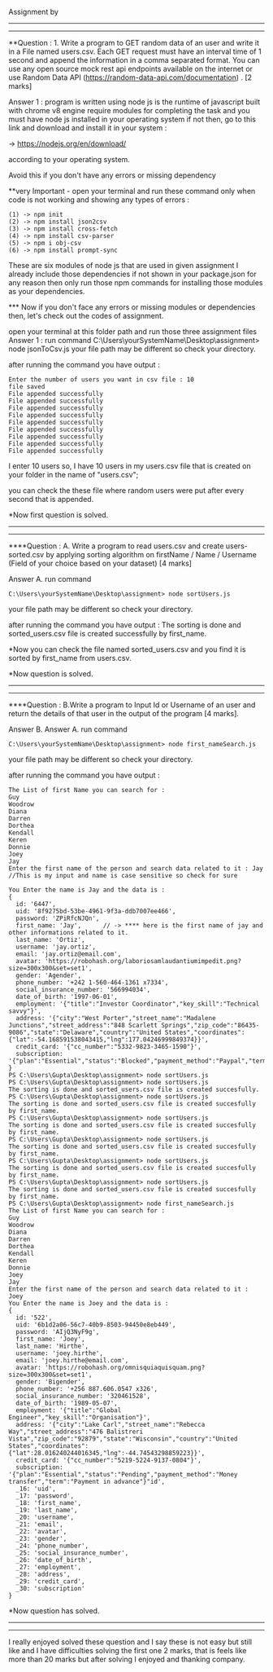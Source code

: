 Assignment by 

*********************************************************************************************************************************************
*********************************************************************************************************************************************

**Question : 1. Write a program to GET random data of an user and write it in a File named
users.csv. Each GET request must have an interval time of 1 second and append the
information in a comma separated format. You can use any open source mock rest
 api endpoints available on the internet or use Random Data API
 (https://random-data-api.com/documentation) . [2 marks]


Answer 1 : 
program is written using node js is the runtime of javascript built with chrome v8 engine
require modules for completing the task and you must have node js installed in your 
operating system if not then, go to this link and download and install it in your system : 

-> https://nodejs.org/en/download/    

according to your operating system.


Avoid this if you don't have any errors or missing dependency

**very Important - open your terminal and run these command only when code is not working 
and showing any types of errors :

    (1) -> npm init
    (2) -> npm install json2csv
    (3) -> npm install cross-fetch
    (4) -> npm install csv-parser
    (5) -> npm i obj-csv
    (6) -> npm install prompt-sync

These are six modules of node js that are used in given assignment
I already include those dependencies if not shown in your package.json
for any reason then only run those npm commands for installing those 
modules as your dependencies.

*** Now if you don't face any errors or missing modules or dependencies then, let's 
check out the codes of assignment.

open your terminal at this folder path and run those three assignment files
Answer 1 : run command
C:\Users\yourSystemName\Desktop\assignment> node jsonToCsv.js
your file path may be different so check your directory.

after running the command you have output : 

    Enter the number of users you want in csv file : 10 
    file saved
    File appended successfully
    File appended successfully
    File appended successfully
    File appended successfully
    File appended successfully
    File appended successfully
    File appended successfully
    File appended successfully
    File appended successfully

I enter 10 users so, I have 10 users in my users.csv file that is created on your folder
in the name of "users.csv";

you can check the these file where random users were put after every second that is 
appended.

*Now first question is solved.
    
*********************************************************************************************************************************************
*********************************************************************************************************************************************

****Question : A. Write a program to read users.csv and create users-sorted.csv by applying
sorting algorithm on firstName / Name / Username (Field of your choice
based on your dataset) [4 marks]


Answer A.  run command
    
    C:\Users\yourSystemName\Desktop\assignment> node sortUsers.js

your file path may be different so check your directory.

after running the command you have output : 
The sorting is done and sorted_users.csv file is created successfully by first_name.

*Now you can check the file named sorted_users.csv and you find it is sorted by first_name
from users.csv.

*Now question is solved.

*********************************************************************************************************************************************
*********************************************************************************************************************************************

****Question : B.Write a program to Input Id or Username of an user and return the details of
that user in the output of the program [4 marks].

Answer B. Answer A. run command

    C:\Users\yourSystemName\Desktop\assignment> node first_nameSearch.js

your file path may be different so check your directory.

after running the command you have output : 
    
    The List of first Name you can search for :
    Guy
    Woodrow
    Diana
    Darren
    Dorthea
    Kendall
    Keren
    Donnie
    Joey
    Jay
    Enter the first name of the person and search data related to it : Jay   //This is my input and name is case sensitive so check for sure
    
    You Enter the name is Jay and the data is :
    {
      id: '6447',
      uid: '8f9275bd-53be-4961-9f3a-ddb7007ee466',
      password: 'ZPiRfcNJQn',
      first_name: 'Jay',      // -> **** here is the first name of jay and other informations related to it.
      last_name: 'Ortiz',
      username: 'jay.ortiz',
      email: 'jay.ortiz@email.com',
      avatar: 'https://robohash.org/laboriosamlaudantiumimpedit.png?size=300x300&set=set1',
      gender: 'Agender',
      phone_number: '+242 1-560-464-1361 x7334',
      social_insurance_number: '566994034',
      date_of_birth: '1997-06-01',
      employment: '{"title":"Investor Coordinator","key_skill":"Technical savvy"}',
      address: '{"city":"West Porter","street_name":"Madalene Junctions","street_address":"848 Scarlett Springs","zip_code":"86435-9086","state":"Delaware","country":"United States","coordinates":{"lat":-54.168591538043415,"lng":177.04246999849374}}',
      credit_card: '{"cc_number":"5332-9823-3465-1590"}',
      subscription: '{"plan":"Essential","status":"Blocked","payment_method":"Paypal","term":"Annual"}'
    }
    PS C:\Users\Gupta\Desktop\assignment> node sortUsers.js
    PS C:\Users\Gupta\Desktop\assignment> node sortUsers.js
    The sorting is done and sorted_users.csv file is created succesfully.
    PS C:\Users\Gupta\Desktop\assignment> node sortUsers.js
    The sorting is done and sorted_users.csv file is created succesfully by first_name.
    PS C:\Users\Gupta\Desktop\assignment> node sortUsers.js
    The sorting is done and sorted_users.csv file is created succesfully by first_name.
    PS C:\Users\Gupta\Desktop\assignment> node sortUsers.js
    The sorting is done and sorted_users.csv file is created succesfully by first_name.
    PS C:\Users\Gupta\Desktop\assignment> node sortUsers.js
    The sorting is done and sorted_users.csv file is created succesfully by first_name.
    PS C:\Users\Gupta\Desktop\assignment> node sortUsers.js
    The sorting is done and sorted_users.csv file is created succesfully by first_name.
    PS C:\Users\Gupta\Desktop\assignment> node first_nameSearch.js
    The List of first Name you can search for :
    Guy
    Woodrow
    Diana
    Darren
    Dorthea
    Kendall
    Keren
    Donnie
    Joey
    Jay
    Enter the first name of the person and search data related to it : Joey
    You Enter the name is Joey and the data is :
    {
      id: '522',
      uid: '6b1d2a06-56c7-40b9-8503-94450e8eb449',
      password: 'AIjQ3NyF9g',
      first_name: 'Joey',
      last_name: 'Hirthe',
      username: 'joey.hirthe',
      email: 'joey.hirthe@email.com',
      avatar: 'https://robohash.org/omnisquiaquisquam.png?size=300x300&set=set1',
      gender: 'Bigender',
      phone_number: '+256 887.606.0547 x326',
      social_insurance_number: '320461528',
      date_of_birth: '1989-05-07',
      employment: '{"title":"Global Engineer","key_skill":"Organisation"}',
      address: '{"city":"Lake Carl","street_name":"Rebecca Way","street_address":"476 Balistreri Vista","zip_code":"92879","state":"Wisconsin","country":"United States","coordinates":{"lat":28.016240244016345,"lng":-44.74543298859223}}',
      credit_card: '{"cc_number":"5219-5224-9137-0804"}',
      subscription: '{"plan":"Essential","status":"Pending","payment_method":"Money transfer","term":"Payment in advance"}"id',
      _16: 'uid',
      _17: 'password',
      _18: 'first_name',
      _19: 'last_name',
      _20: 'username',
      _21: 'email',
      _22: 'avatar',
      _23: 'gender',
      _24: 'phone_number',
      _25: 'social_insurance_number',
      _26: 'date_of_birth',
      _27: 'employment',
      _28: 'address',
      _29: 'credit_card',
      _30: 'subscription'
    }
        
*Now question has solved.

*********************************************************************************************************************************************
*********************************************************************************************************************************************

I really enjoyed solved these question and I say these is not easy but still like and I have difficulties solving the first one 2 marks, that
is feels like more than 20 marks but after solving I enjoyed and thanking company.